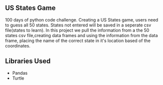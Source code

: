 ## US States Game

100 days of python code challenge. Creating a US States game, users need to guess all 50 states. States not entered will be saved in a seperate csv file(states to learn). In this project we pull the information from a the 50 states csv file,creating data frames and using the information from the data frame, placing the name of the correct state in it's location based of the coordinates.



## Libraries Used

* Pandas
* Turtle


